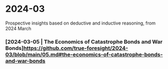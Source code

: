 # 2024-03
 Prospective insights based on deductive and inductive reasoning, from 2024 March

### [2024-03-05 | The Economics of Catastrophe Bonds and War Bonds]https://github.com/true-foresight/2024-03/blob/main/05.md#the-economics-of-catastrophe-bonds-and-war-bonds